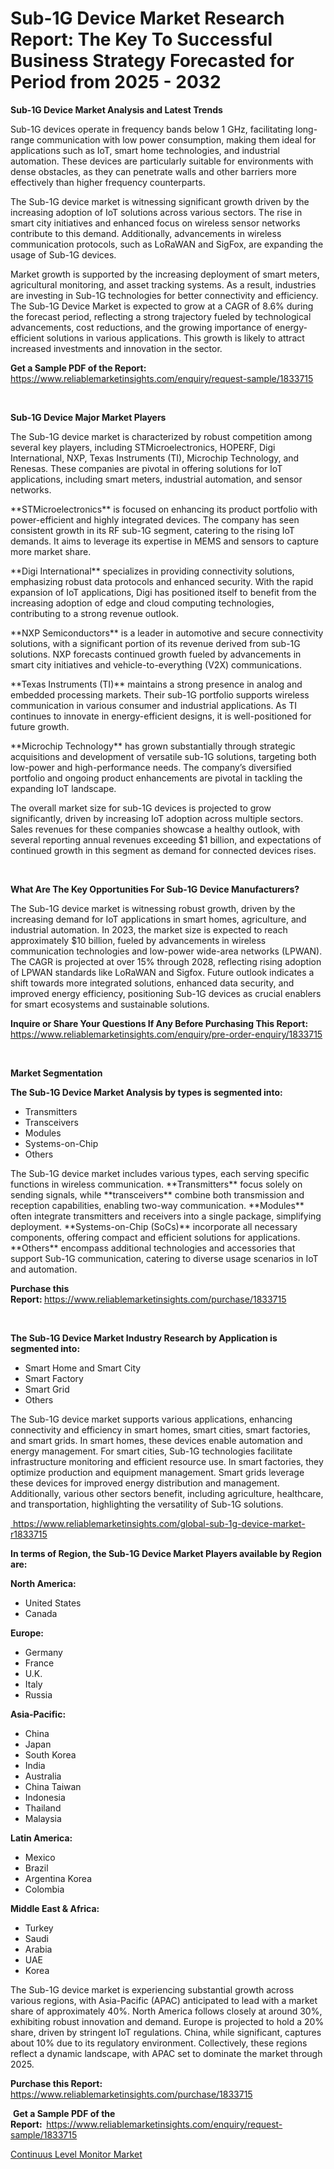<p><h1>Sub-1G Device Market Research Report: The Key To Successful Business Strategy Forecasted for Period from 2025 - 2032</h1></p><p><strong>Sub-1G Device Market Analysis and Latest Trends</strong></p>
<p><p>Sub-1G devices operate in frequency bands below 1 GHz, facilitating long-range communication with low power consumption, making them ideal for applications such as IoT, smart home technologies, and industrial automation. These devices are particularly suitable for environments with dense obstacles, as they can penetrate walls and other barriers more effectively than higher frequency counterparts.</p><p>The Sub-1G device market is witnessing significant growth driven by the increasing adoption of IoT solutions across various sectors. The rise in smart city initiatives and enhanced focus on wireless sensor networks contribute to this demand. Additionally, advancements in wireless communication protocols, such as LoRaWAN and SigFox, are expanding the usage of Sub-1G devices.</p><p>Market growth is supported by the increasing deployment of smart meters, agricultural monitoring, and asset tracking systems. As a result, industries are investing in Sub-1G technologies for better connectivity and efficiency. The Sub-1G Device Market is expected to grow at a CAGR of 8.6% during the forecast period, reflecting a strong trajectory fueled by technological advancements, cost reductions, and the growing importance of energy-efficient solutions in various applications. This growth is likely to attract increased investments and innovation in the sector.</p></p>
<p><strong>Get a Sample PDF of the Report:&nbsp;</strong> <a href="https://www.reliablemarketinsights.com/enquiry/request-sample/1833715?utm_campaign=2010&utm_medium=2&utm_source=Github&utm_content=ia&utm_term=01012025&utm_id=sub-1g-device">https://www.reliablemarketinsights.com/enquiry/request-sample/1833715</a></p>
<p>&nbsp;</p>
<p><strong>Sub-1G Device Major Market Players</strong></p>
<p><p>The Sub-1G device market is characterized by robust competition among several key players, including STMicroelectronics, HOPERF, Digi International, NXP, Texas Instruments (TI), Microchip Technology, and Renesas. These companies are pivotal in offering solutions for IoT applications, including smart meters, industrial automation, and sensor networks.</p><p>**STMicroelectronics** is focused on enhancing its product portfolio with power-efficient and highly integrated devices. The company has seen consistent growth in its RF sub-1G segment, catering to the rising IoT demands. It aims to leverage its expertise in MEMS and sensors to capture more market share.</p><p>**Digi International** specializes in providing connectivity solutions, emphasizing robust data protocols and enhanced security. With the rapid expansion of IoT applications, Digi has positioned itself to benefit from the increasing adoption of edge and cloud computing technologies, contributing to a strong revenue outlook.</p><p>**NXP Semiconductors** is a leader in automotive and secure connectivity solutions, with a significant portion of its revenue derived from sub-1G solutions. NXP forecasts continued growth fueled by advancements in smart city initiatives and vehicle-to-everything (V2X) communications.</p><p>**Texas Instruments (TI)** maintains a strong presence in analog and embedded processing markets. Their sub-1G portfolio supports wireless communication in various consumer and industrial applications. As TI continues to innovate in energy-efficient designs, it is well-positioned for future growth.</p><p>**Microchip Technology** has grown substantially through strategic acquisitions and development of versatile sub-1G solutions, targeting both low-power and high-performance needs. The company’s diversified portfolio and ongoing product enhancements are pivotal in tackling the expanding IoT landscape.</p><p>The overall market size for sub-1G devices is projected to grow significantly, driven by increasing IoT adoption across multiple sectors. Sales revenues for these companies showcase a healthy outlook, with several reporting annual revenues exceeding $1 billion, and expectations of continued growth in this segment as demand for connected devices rises.</p></p>
<p>&nbsp;</p>
<p><strong>What Are The Key Opportunities For Sub-1G Device Manufacturers?</strong></p>
<p><p>The Sub-1G device market is witnessing robust growth, driven by the increasing demand for IoT applications in smart homes, agriculture, and industrial automation. In 2023, the market size is expected to reach approximately $10 billion, fueled by advancements in wireless communication technologies and low-power wide-area networks (LPWAN). The CAGR is projected at over 15% through 2028, reflecting rising adoption of LPWAN standards like LoRaWAN and Sigfox. Future outlook indicates a shift towards more integrated solutions, enhanced data security, and improved energy efficiency, positioning Sub-1G devices as crucial enablers for smart ecosystems and sustainable solutions.</p></p>
<p><strong>Inquire or Share Your Questions If Any Before Purchasing This Report:</strong> <a href="https://www.reliablemarketinsights.com/enquiry/pre-order-enquiry/1833715?utm_campaign=2010&utm_medium=2&utm_source=Github&utm_content=ia&utm_term=01012025&utm_id=sub-1g-device">https://www.reliablemarketinsights.com/enquiry/pre-order-enquiry/1833715</a></p>
<p>&nbsp;</p>
<p><strong>Market Segmentation</strong></p>
<p><strong>The Sub-1G Device Market Analysis by types is segmented into:</strong></p>
<p><ul><li>Transmitters</li><li>Transceivers</li><li>Modules</li><li>Systems-on-Chip</li><li>Others</li></ul></p>
<p><p>The Sub-1G device market includes various types, each serving specific functions in wireless communication. **Transmitters** focus solely on sending signals, while **transceivers** combine both transmission and reception capabilities, enabling two-way communication. **Modules** often integrate transmitters and receivers into a single package, simplifying deployment. **Systems-on-Chip (SoCs)** incorporate all necessary components, offering compact and efficient solutions for applications. **Others** encompass additional technologies and accessories that support Sub-1G communication, catering to diverse usage scenarios in IoT and automation.</p></p>
<p><strong>Purchase this Report:&nbsp;</strong><a href="https://www.reliablemarketinsights.com/purchase/1833715?utm_campaign=2010&utm_medium=2&utm_source=Github&utm_content=ia&utm_term=01012025&utm_id=sub-1g-device">https://www.reliablemarketinsights.com/purchase/1833715</a></p>
<p>&nbsp;</p>
<p><strong>The Sub-1G Device Market Industry Research by Application is segmented into:</strong></p>
<p><ul><li>Smart Home and Smart City</li><li>Smart Factory</li><li>Smart Grid</li><li>Others</li></ul></p>
<p><p>The Sub-1G device market supports various applications, enhancing connectivity and efficiency in smart homes, smart cities, smart factories, and smart grids. In smart homes, these devices enable automation and energy management. For smart cities, Sub-1G technologies facilitate infrastructure monitoring and efficient resource use. In smart factories, they optimize production and equipment management. Smart grids leverage these devices for improved energy distribution and management. Additionally, various other sectors benefit, including agriculture, healthcare, and transportation, highlighting the versatility of Sub-1G solutions.</p></p>
<p><a href="https://www.reliablemarketinsights.com/global-sub-1g-device-market-r1833715?utm_campaign=2010&utm_medium=2&utm_source=Github&utm_content=ia&utm_term=01012025&utm_id=sub-1g-device">&nbsp;https://www.reliablemarketinsights.com/global-sub-1g-device-market-r1833715</a></p>
<p><strong>In terms of Region, the Sub-1G Device Market Players available by Region are:</strong></p>
<p>
    <p> <strong> North America: </strong>
        <ul>
            <li>United States</li>
            <li>Canada</li>
        </ul>
        </p> 
    <p> <strong> Europe: </strong>
        <ul>
            <li>Germany</li>
            <li>France</li>
            <li>U.K.</li>
            <li>Italy</li>
            <li>Russia</li>
        </ul>
        </p> 
    <p> <strong> Asia-Pacific: </strong>
        <ul>
            <li>China</li>
            <li>Japan</li>
            <li>South Korea</li>
            <li>India</li>
            <li>Australia</li>
            <li>China Taiwan</li>
            <li>Indonesia</li>
            <li>Thailand</li>
            <li>Malaysia</li>
        </ul>
        </p> 
    <p> <strong> Latin America: </strong>
        <ul>
            <li>Mexico</li>
            <li>Brazil</li>
            <li>Argentina Korea</li>
            <li>Colombia</li>
        </ul>
        </p> 
    <p> <strong> Middle East & Africa: </strong>
        <ul>
            <li>Turkey</li>
            <li>Saudi</li>
            <li>Arabia</li>
            <li>UAE</li>
            <li>Korea</li>
        </ul>
    </p>
    </p>
<p><p>The Sub-1G device market is experiencing substantial growth across various regions, with Asia-Pacific (APAC) anticipated to lead with a market share of approximately 40%. North America follows closely at around 30%, exhibiting robust innovation and demand. Europe is projected to hold a 20% share, driven by stringent IoT regulations. China, while significant, captures about 10% due to its regulatory environment. Collectively, these regions reflect a dynamic landscape, with APAC set to dominate the market through 2025.</p></p>
<p><strong>Purchase this Report: </strong><a href="https://www.reliablemarketinsights.com/purchase/1833715?utm_campaign=2010&utm_medium=2&utm_source=Github&utm_content=ia&utm_term=01012025&utm_id=sub-1g-device">https://www.reliablemarketinsights.com/purchase/1833715</a></p>
<p>&nbsp;<strong>Get a Sample PDF of the Report:&nbsp;&nbsp;</strong><a href="https://www.reliablemarketinsights.com/enquiry/request-sample/1833715?utm_campaign=2010&utm_medium=2&utm_source=Github&utm_content=ia&utm_term=01012025&utm_id=sub-1g-device">https://www.reliablemarketinsights.com/enquiry/request-sample/1833715</a></p>
<p><strong></strong></p>
<p><p><a href="https://github.com/mahnoor2003/Market-Research-Report-List-6/blob/main/continuus-level-monitor-market.md?utm_campaign=2010&utm_medium=2&utm_source=Github&utm_content=ia&utm_term=01012025&utm_id=sub-1g-device">Continuus Level Monitor Market</a></p></p>